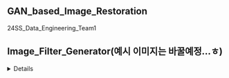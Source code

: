 ## GAN_based_Image_Restoration
 24SS_Data_Engineering_Team1

## Image_Filter_Generator(예시 이미지는 바꿀예정...ㅎ)
<details>
1. full_filter(Can_Option, File_Path, Image_width, Image_height) # Animal ears, nose
    1. Cam_Option : Numeric index -> Camera, Filepath -> videofile
    2. File_Path : filtered image will be saved here
    3. Image_width : image width
    4. Image_heigth : image height
 
![test_gt](https://github.com/KBC-1315/GAN_based_Image_Restoration/assets/77442063/5033c90e-7e48-4aa8-82ed-9ce9f6f8ce32)
![testfull_filter](https://github.com/KBC-1315/GAN_based_Image_Restoration/assets/77442063/e68be829-1e80-4efc-bf65-8c5c57d03351)
 
2. nose_filter(Can_Option, File_Path, Image_width, Image_height) # Pig nose only
    1. Cam_Option : Numeric index -> Camera, Filepath -> videofile
    2. File_Path : filtered image will be saved here
    3. Image_width : image width
    4. Image_heigth : image height
       
![nose_filter_output png_gt](https://github.com/KBC-1315/GAN_based_Image_Restoration/assets/77442063/7c71b0b8-ab67-42ea-8af1-4ad5bf2bf892)
![nose_filter_output png_nose_filter](https://github.com/KBC-1315/GAN_based_Image_Restoration/assets/77442063/e5a3c59b-5db7-4916-a10f-695ec9ff3754)

3. glitter_filter(Cam_Option, File_Path, Filter_Level) # gliter filter
    1. Cam_Option : Numeric index -> Camera, Filepath -> videofile
    2. File_Path : filtered image will be saved here
    3. Image_width : image width
    4. Image_heigth : image height
    5. Filter_Level : frequency of glitter 0 = maximum, large num to decrease(integer only >= 0)
       
![glitter_test_gt](https://github.com/KBC-1315/GAN_based_Image_Restoration/assets/77442063/00e14a75-e90e-4a24-a56f-241534c08e49)
![glitter_test_glitter](https://github.com/KBC-1315/GAN_based_Image_Restoration/assets/77442063/275d57d6-b4fe-410e-ba12-a63fdfbcb57a)
</details>
